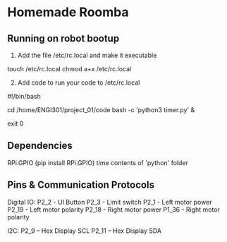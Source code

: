 <h1>Homemade Roomba</h1>

<h2>Running on robot bootup</h2>

1. Add the file /etc/rc.local and make it executable

touch /etc/rc.local
chmod a+x /etc/rc.local

2. Add code to run your code to /etc/rc.local

#!/bin/bash

cd /home/ENGI301/project_01/code
bash -c 'python3 timer.py' &

exit 0

<h2>Dependencies</h2>
RPi.GPIO (pip install RPi.GPIO)
time
contents of 'python' folder

<h2>Pins & Communication Protocols</h2>
Digital IO:
P2_2 - UI Button
P2_3 - Limit switch
P2_1 - Left motor power
P2_19 - Left motor polarity
P2_18 - Right motor power
P1_36 - Right motor polarity

I2C:
P2_9 – Hex Display SCL
P2_11 – Hex Display SDA
